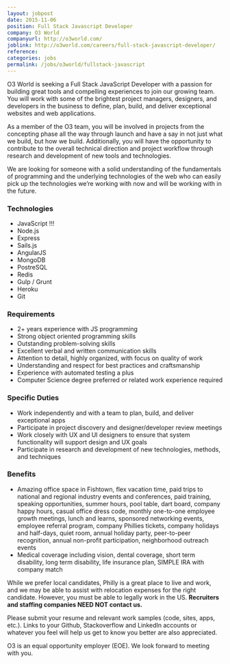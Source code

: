 ```yaml
---
layout: jobpost
date: 2015-11-06
position: Full Stack Javascript Developer
company: O3 World
companyurl: http://o3world.com/
joblink: http://o3world.com/careers/full-stack-javascript-developer/
reference:
categories: jobs
permalink: /jobs/o3world/fullstack-javascript
---
```


O3 World is seeking a Full Stack JavaScript Developer with a passion for building great tools and compelling experiences to join our growing team. You will work with some of the brightest project managers, designers, and developers in the business to define, plan, build, and deliver exceptional websites and web applications.

As a member of the O3 team, you will be involved in projects from the concepting phase all the way through launch and have a say in not just what we build, but how we build. Additionally, you will have the opportunity to contribute to the overall technical direction and project workflow through research and development of new tools and technologies.

We are looking for someone with a solid understanding of the fundamentals of programming and the underlying technologies of the web who can easily pick up the technologies we’re working with now and will be working with in the future.

### Technologies

* JavaScript !!!
* Node.js
* Express
* Sails.js
* AngularJS
* MongoDB
* PostreSQL
* Redis
* Gulp / Grunt
* Heroku
* Git

### Requirements

* 2+ years experience with JS programming
* Strong object oriented programming skills
* Outstanding problem-solving skills
* Excellent verbal and written communication skills
* Attention to detail, highly organized, with focus on quality of work
* Understanding and respect for best practices and craftsmanship
* Experience with automated testing a plus
* Computer Science degree preferred or related work experience required

### Specific Duties

* Work independently and with a team to plan, build, and deliver exceptional apps
* Participate in project discovery and designer/developer review meetings
* Work closely with UX and UI designers to ensure that system functionality will support design and UX goals
* Participate in research and development of new technologies, methods, and techniques

### Benefits

* Amazing office space in Fishtown, flex vacation time, paid trips to national and regional industry events and conferences, paid training, speaking opportunities, summer hours, pool table, dart board, company happy hours, casual office dress code, monthly one-to-one employee growth meetings, lunch and learns, sponsored networking events, employee referral program, company Phillies tickets, company holidays and half-days, quiet room, annual holiday party, peer-to-peer recognition, annual non-profit participation, neighborhood outreach events
* Medical coverage including vision, dental coverage, short term disability, long term disability, life insurance plan, SIMPLE IRA with company match

While we prefer local candidates, Philly is a great place to live and work, and we may be able to assist with relocation expenses for the right candidate. However, you must be able to legally work in the US. **Recruiters and staffing companies NEED NOT contact us.**

Please submit your resume and relevant work samples (code, sites, apps, etc.). Links to your Github, Stackoverflow and LinkedIn accounts or whatever you feel will help us get to know you better are also appreciated.

O3 is an equal opportunity employer (EOE). We look forward to meeting with you.